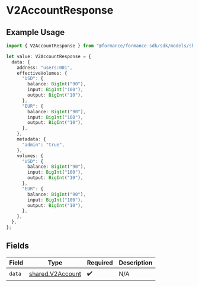 # V2AccountResponse

## Example Usage

```typescript
import { V2AccountResponse } from "@formance/formance-sdk/sdk/models/shared";

let value: V2AccountResponse = {
  data: {
    address: "users:001",
    effectiveVolumes: {
      "USD": {
        balance: BigInt("90"),
        input: BigInt("100"),
        output: BigInt("10"),
      },
      "EUR": {
        balance: BigInt("90"),
        input: BigInt("100"),
        output: BigInt("10"),
      },
    },
    metadata: {
      "admin": "true",
    },
    volumes: {
      "USD": {
        balance: BigInt("90"),
        input: BigInt("100"),
        output: BigInt("10"),
      },
      "EUR": {
        balance: BigInt("90"),
        input: BigInt("100"),
        output: BigInt("10"),
      },
    },
  },
};
```

## Fields

| Field                                                       | Type                                                        | Required                                                    | Description                                                 |
| ----------------------------------------------------------- | ----------------------------------------------------------- | ----------------------------------------------------------- | ----------------------------------------------------------- |
| `data`                                                      | [shared.V2Account](../../../sdk/models/shared/v2account.md) | :heavy_check_mark:                                          | N/A                                                         |